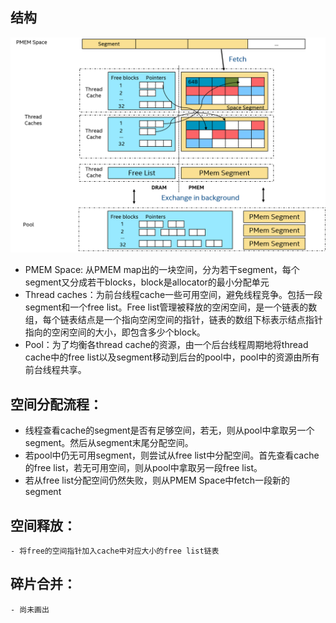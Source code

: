 

## 结构

![structure](./figs/pmem_allocator.png)

- PMEM Space: 从PMEM map出的一块空间，分为若干segment，每个segment又分成若干blocks，block是allocator的最小分配单元
- Thread caches：为前台线程cache一些可用空间，避免线程竞争。包括一段segment和一个free list。Free list管理被释放的空闲空间，是一个链表的数组，每个链表结点是一个指向空闲空间的指针，链表的数组下标表示结点指针指向的空闲空间的大小，即包含多少个block。
- Pool：为了均衡各thread cache的资源，由一个后台线程周期地将thread cache中的free list以及segment移动到后台的pool中，pool中的资源由所有前台线程共享。

## 空间分配流程：
- 线程查看cache的segment是否有足够空间，若无，则从pool中拿取另一个segment。然后从segment末尾分配空间。
- 若pool中仍无可用segment，则尝试从free list中分配空间。首先查看cache的free list，若无可用空间，则从pool中拿取另一段free list。
- 若从free list分配空间仍然失败，则从PMEM Space中fetch一段新的segment

## 空间释放：
	- 将free的空间指针加入cache中对应大小的free list链表
	
## 碎片合并：
	- 尚未画出